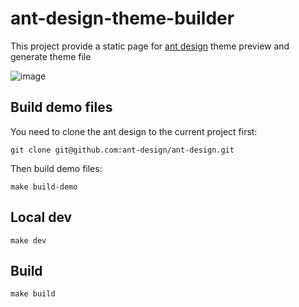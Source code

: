 # ant-design-theme-builder
This project provide a static page for [ant design](https://github.com/ant-design/ant-design) theme preview and generate theme file

![image](https://user-images.githubusercontent.com/499870/28194005-932c4da4-6884-11e7-99ee-2199a10469e7.png)

## Build demo files

You need to clone the ant design to the current project first:

```
git clone git@github.com:ant-design/ant-design.git
```

Then build demo files:

```
make build-demo
```

## Local dev

```
make dev
```

## Build

```
make build
```
